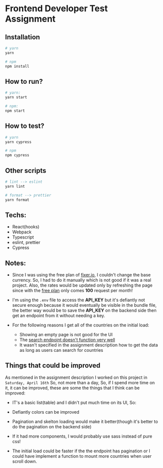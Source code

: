 # Frontend Developer Test Assignment

## Installation

```bash
# yarn
yarn

# npm
npm install
```

## How to run?

```bash
# yarn:
yarn start

# npm:
npm start
```

## How to test?

```bash
# yarn
yarn cypress

# npm
npm cypress
```

## Other scripts

```bash
# lint --> eslint
yarn lint

# format --> prettier
yarn format
```


## Techs:
- React(hooks)
- Webpack
- Typescript
- eslint, prettier
- Cypress

## Notes:

- Since I was using the free plan of [fixer.io](https://fixer.io/product), I couldn't change the base currency.
 So, I had to do it manually which is not good if it was a real project.
 Also, the rates would be updated only by refreshing the page since with the [free plan](https://fixer.io/product)
 only comes **100** request per month!

- I'm using the `.env` file to access the **API_KEY** but it's defiantly
 not secure enough because it would eventually be visible in the bundle file,
 the better way would be to save the **API_KEY** on the backend side then get an
 endpoint from it without needing a key.

- For the following reasons I get all of the countries on the initial load:
  - Showing an empty page is not good for the UI
  - The [search endpoint doesn't function very well](https://restcountries.com/v3.1/name/iran)
  - It wasn't specified in the assignment description how to get the data as long as users can search for countries

## Things that could be improved

As mentioned in the assignment description I worked on this project in `Saturday, April 16th`
So, not more than a day, So, if I spend more time on it, it can be improved, these are some the things that I think can be improved:

- IT's a basic list(table) and I didn't put much time on its UI, So:
 - Defiantly colors can be improved
 - Pagination and skelton loading would make it better(though it's better to do the pagination on the backend side)
 - If it had more components, I would probably use sass instead of pure css!

- The initial load could be faster if the the endpoint has pagination or
 I could have implement a function to mount more countries when user scroll down.
